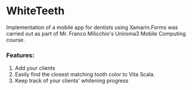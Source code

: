 # WhiteTeeth

Implementation of a mobile app for dentists using Xamarin.Forms was carried out as part of Mr. Franco Milicchio's Uniroma3 Mobile Computing course.
### Features:
1. Add your clients
2. Easily find the closest matching tooth color to Vita Scala.
3. Keep track of your clients' whitening progress 